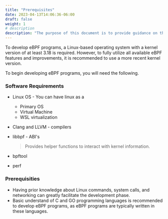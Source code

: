 ```yaml
---
title: "Prerequisites"
date: 2023-04-13T14:06:36-06:00
draft: false
weight: 1
# description
description: "The purpose of this document is to provide guidance on the necessary prerequisites for working with eBPF."
---
```



To develop eBPF programs, a Linux-based operating system with a kernel version of at least 3.18 is required. However, to fully utilize all available eBPF features and improvements, it is recommended to use a more recent kernel version.

To begin developing eBPF programs, you will need the following.

### Software Requirements

- Linux OS - You can have linux as a
  - Primary OS
  - Virtual Machine
  - WSL virtualization
- Clang and LLVM - compilers
- libbpf - ABI's
    > Provides helper functions to interact with kernel information.

- bpftool
- perf

### Prerequisities

- Having prior knowledge about Linux commands, system calls, and networking can greatly facilitate the development phase.
- Basic understand of C and GO programming languages is recommended to develop eBPF programs, as eBPF programs are typically written in these languages.
